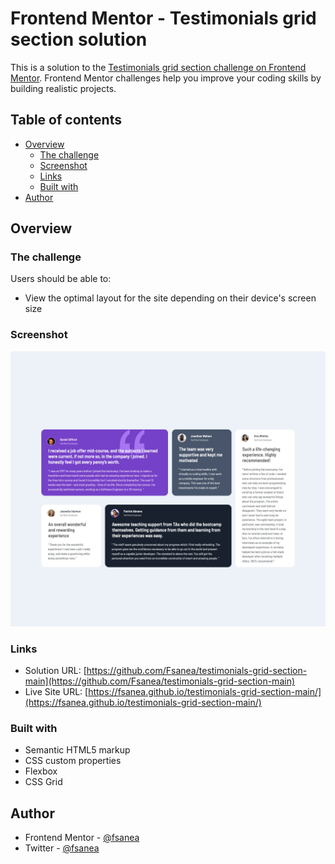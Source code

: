 # Frontend Mentor - Testimonials grid section solution

This is a solution to the [Testimonials grid section challenge on Frontend Mentor](https://www.frontendmentor.io/challenges/testimonials-grid-section-Nnw6J7Un7). Frontend Mentor challenges help you improve your coding skills by building realistic projects. 

## Table of contents

- [Overview](#overview)
  - [The challenge](#the-challenge)
  - [Screenshot](#screenshot)
  - [Links](#links)
  - [Built with](#built-with)
- [Author](#author)




## Overview

### The challenge

Users should be able to:

- View the optimal layout for the site depending on their device's screen size

### Screenshot

![](./screenshot.png)


### Links

- Solution URL: [https://github.com/Fsanea/testimonials-grid-section-main](https://github.com/Fsanea/testimonials-grid-section-main)
- Live Site URL: [https://fsanea.github.io/testimonials-grid-section-main/](https://fsanea.github.io/testimonials-grid-section-main/)



### Built with

- Semantic HTML5 markup
- CSS custom properties
- Flexbox
- CSS Grid





## Author

- Frontend Mentor - [@fsanea](https://www.frontendmentor.io/profile/fsanea)
- Twitter - [@fsanea](https://www.twitter.com/fsanea)


